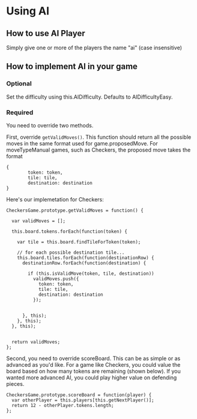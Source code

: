 # Using AI

## How to use AI Player 

Simply give one or more of the players the name "ai" (case insensitive) 

## How to implement AI in your game 

### Optional 

Set the difficulty using this.AIDifficulty. Defaults to AIDifficultyEasy.

### Required
    
You need to override two methods. 

First, override ```getValidMoves()```.     This function should return all the possible moves in the same format used for game.proposedMove. For moveTypeManual games, such as Checkers, the proposed move takes the format 
```
{   
        token: token, 
        tile: tile, 
        destination: destination
}
```

Here's our implemetation for Checkers: 

```
CheckersGame.prototype.getValidMoves = function() { 

  var validMoves = [];
  
  this.board.tokens.forEach(function(token) {     
    
    var tile = this.board.findTileForToken(token);
    
    // for each possible destination tile...
    this.board.tiles.forEach(function(destinationRow) { 
      destinationRow.forEach(function(destination) { 
        
        if (this.isValidMove(token, tile, destination)) 
          validMoves.push({
            token: token, 
            tile: tile, 
            destination: destination
          });
        

      }, this);
    }, this);    
  }, this);

  
  return validMoves;
};
```

Second, you need to override scoreBoard. This can be as simple or as advanced as you'd like. For a game like Checkers, you could value the board based on how many tokens are remaining (shown below). If you wanted more advanced AI, you could play higher value on defending pieces. 

```
CheckersGame.prototype.scoreBoard = function(player) { 
  var otherPlayer = this.players[this.getNextPlayer()];
  return 12 - otherPlayer.tokens.length;
};
```